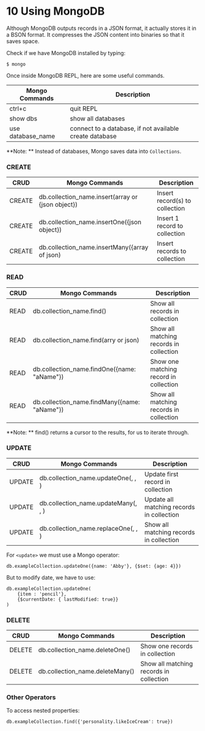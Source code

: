 # 10 Using MongoDB
Although MongoDB outputs records in a JSON format, it actually stores it in a BSON format.
It compresses the JSON content into binaries so that it saves space. 

Check if we have MongoDB installed by typing: 
```
$ mongo
```
Once inside MongoDB REPL, here are some useful commands. 

| Mongo Commands | Description | 
| --- | --- |
| ctrl+c | quit REPL |
| show dbs | show all databases |
| use database_name | connect to a database, if not available create database |

**Note: ** Instead of databases, Mongo saves data into `Collections`. 

### CREATE
| CRUD | Mongo Commands | Description | 
| --- | --- | --- |
| CREATE | db.collection_name.insert(array or {json object}) | Insert record(s) to collection |
| CREATE | db.collection_name.insertOne({json object}) | Insert 1 record to collection | 
| CREATE | db.collection_name.insertMany({array of json) | Insert records to collection | 

### READ 
| CRUD | Mongo Commands | Description | 
| --- | --- | --- |
| READ | db.collection_name.find() | Show all records in collection | 
| READ | db.collection_name.find(arry or json) | Show all matching records in collection  | 
| READ | db.collection_name.findOne({name: "aName"}) | Show one matching record in collection | 
| READ | db.collection_name.findMany({name: "aName"}) | Show all matching records in collection  | 
**Note: ** find() returns a cursor to the results, for us to iterate through. 

### UPDATE 
| CRUD | Mongo Commands | Description | 
| --- | --- | --- |
| UPDATE | db.collection_name.updateOne(<filter>, <update>, <options>) |  Update first record in collection | 
| UPDATE | db.collection_name.updateMany(<filter>, <update>, <options>) | Update all matching records in collection  | 
| UPDATE | db.collection_name.replaceOne(<filter>, <update>, <options>) | Show all matching records in collection  | 

For `<update>` we must use a Mongo operator:
```
db.exampleCollection.updateOne({name: 'Abby'}, {$set: {age: 4}})
```
But to modify date, we have to use: 
```
db.exampleCollection.updateOne(
    {item : 'pencil'}, 
    {$currentDate: { lastModified: true}}
)
```

### DELETE
| CRUD | Mongo Commands | Description | 
| --- | --- | --- |
| DELETE | db.collection_name.deleteOne(<filter>) | Show one records in collection | 
| DELETE | db.collection_name.deleteMany(<filter>) | Show all matching records in collection  | 

### Other Operators 
To access nested properties: 
```
db.exampleCollection.find({'personality.likeIceCream': true})